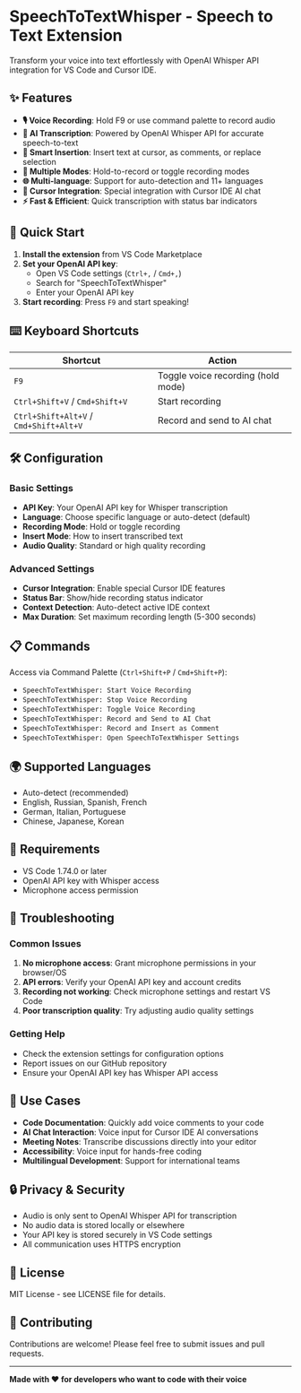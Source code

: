 # SpeechToTextWhisper - Speech to Text Extension

Transform your voice into text effortlessly with OpenAI Whisper API integration for VS Code and Cursor IDE.

## ✨ Features

- **🎙️ Voice Recording**: Hold F9 or use command palette to record audio
- **🤖 AI Transcription**: Powered by OpenAI Whisper API for accurate speech-to-text
- **🎯 Smart Insertion**: Insert text at cursor, as comments, or replace selection
- **🔄 Multiple Modes**: Hold-to-record or toggle recording modes
- **🌐 Multi-language**: Support for auto-detection and 11+ languages
- **💬 Cursor Integration**: Special integration with Cursor IDE AI chat
- **⚡ Fast & Efficient**: Quick transcription with status bar indicators

## 🚀 Quick Start

1. **Install the extension** from VS Code Marketplace
2. **Set your OpenAI API key**:
   - Open VS Code settings (`Ctrl+,` / `Cmd+,`)
   - Search for "SpeechToTextWhisper"
   - Enter your OpenAI API key
3. **Start recording**: Press `F9` and start speaking!

## ⌨️ Keyboard Shortcuts

| Shortcut | Action |
|----------|--------|
| `F9` | Toggle voice recording (hold mode) |
| `Ctrl+Shift+V` / `Cmd+Shift+V` | Start recording |
| `Ctrl+Shift+Alt+V` / `Cmd+Shift+Alt+V` | Record and send to AI chat |

## 🛠️ Configuration

### Basic Settings

- **API Key**: Your OpenAI API key for Whisper transcription
- **Language**: Choose specific language or auto-detect (default)
- **Recording Mode**: Hold or toggle recording
- **Insert Mode**: How to insert transcribed text
- **Audio Quality**: Standard or high quality recording

### Advanced Settings

- **Cursor Integration**: Enable special Cursor IDE features
- **Status Bar**: Show/hide recording status indicator
- **Context Detection**: Auto-detect active IDE context
- **Max Duration**: Set maximum recording length (5-300 seconds)

## 📋 Commands

Access via Command Palette (`Ctrl+Shift+P` / `Cmd+Shift+P`):

- `SpeechToTextWhisper: Start Voice Recording`
- `SpeechToTextWhisper: Stop Voice Recording`
- `SpeechToTextWhisper: Toggle Voice Recording`
- `SpeechToTextWhisper: Record and Send to AI Chat`
- `SpeechToTextWhisper: Record and Insert as Comment`
- `SpeechToTextWhisper: Open SpeechToTextWhisper Settings`

## 🌍 Supported Languages

- Auto-detect (recommended)
- English, Russian, Spanish, French
- German, Italian, Portuguese
- Chinese, Japanese, Korean

## 🔧 Requirements

- VS Code 1.74.0 or later
- OpenAI API key with Whisper access
- Microphone access permission

## 🐛 Troubleshooting

### Common Issues

1. **No microphone access**: Grant microphone permissions in your browser/OS
2. **API errors**: Verify your OpenAI API key and account credits
3. **Recording not working**: Check microphone settings and restart VS Code
4. **Poor transcription quality**: Try adjusting audio quality settings

### Getting Help

- Check the extension settings for configuration options
- Report issues on our GitHub repository
- Ensure your OpenAI API key has Whisper API access

## 🎯 Use Cases

- **Code Documentation**: Quickly add voice comments to your code
- **AI Chat Interaction**: Voice input for Cursor IDE AI conversations  
- **Meeting Notes**: Transcribe discussions directly into your editor
- **Accessibility**: Voice input for hands-free coding
- **Multilingual Development**: Support for international teams

## 🔒 Privacy & Security

- Audio is only sent to OpenAI Whisper API for transcription
- No audio data is stored locally or elsewhere
- Your API key is stored securely in VS Code settings
- All communication uses HTTPS encryption

## 📝 License

MIT License - see LICENSE file for details.

## 🤝 Contributing

Contributions are welcome! Please feel free to submit issues and pull requests.

---

**Made with ❤️ for developers who want to code with their voice**
